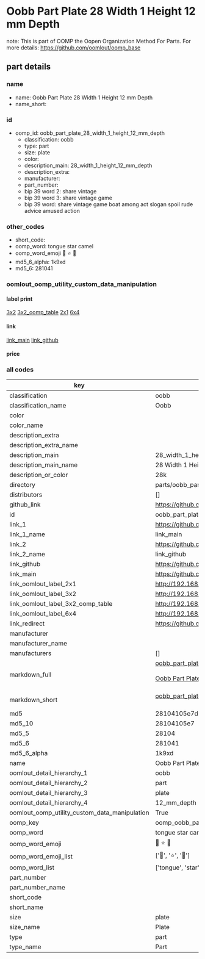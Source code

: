 # Oobb Part Plate 28 Width 1 Height 12 mm Depth  

note: This is part of OOMP the Oopen Organization Method For Parts. For more details: https://github.com/oomlout/oomp_base

##  part details
  







### name
* name: Oobb Part Plate 28 Width 1 Height 12 mm Depth
* name_short: 
### id
* oomp_id: oobb_part_plate_28_width_1_height_12_mm_depth
  * classification: oobb
  * type: part
  * size: plate
  * color: 
  * description_main: 28_width_1_height_12_mm_depth
  * description_extra: 
  * manufacturer: 
  * part_number: 
  * bip 39 word 2: share vintage
  * bip 39 word 3: share vintage game
  * bip 39 word: share vintage game boat among act slogan spoil rude advice amused action

### other_codes
* short_code: 
* oomp_word: tongue star camel
* oomp_word_emoji :tongue: :star: :camel:
* md5_6_alpha: 1k9xd
* md5_6: 281041






### oomlout_oomp_utility_custom_data_manipulation
#### label print
[3x2](http://192.168.1.245:1112/?label=oomp%201k9xd)
[3x2_oomp_table](http://192.168.1.108:1112/?label=oomp%201k9xd)
[2x1](http://192.168.1.242:1112/?label=oomp%201k9xd)
[6x4](http://192.168.1.55:1112/?label=oomp%201k9xd)    

#### link

[link_main](https://github.com/oomlout/oomlout_oomp_version_1_messy/tree/main/parts/oobb_part_plate_28_width_1_height_12_mm_depth) [link_github](https://github.com/oomlout/oomlout_oomp_version_1_messy/tree/main/parts/oobb_part_plate_28_width_1_height_12_mm_depth)                             

#### price







### all codes 
| key | value |  
| --- | --- |  
| classification | oobb |  
| classification_name | Oobb |  
| color |  |  
| color_name |  |  
| description_extra |  |  
| description_extra_name |  |  
| description_main | 28_width_1_height_12_mm_depth |  
| description_main_name | 28 Width 1 Height 12 mm Depth |  
| description_or_color | 28k |  
| directory | parts/oobb_part_plate_28_width_1_height_12_mm_depth |  
| distributors | [] |  
| github_link | https://github.com/oomlout/oomlout_oomp_part_src/tree/main/parts/oobb_part_plate_28_width_1_height_12_mm_depth |  
| id | oobb_part_plate_28_width_1_height_12_mm_depth |  
| link_1 | https://github.com/oomlout/oomlout_oomp_version_1_messy/tree/main/parts/oobb_part_plate_28_width_1_height_12_mm_depth |  
| link_1_name | link_main |  
| link_2 | https://github.com/oomlout/oomlout_oomp_version_1_messy/tree/main/parts/oobb_part_plate_28_width_1_height_12_mm_depth |  
| link_2_name | link_github |  
| link_github | https://github.com/oomlout/oomlout_oomp_version_1_messy/tree/main/parts/oobb_part_plate_28_width_1_height_12_mm_depth |  
| link_main | https://github.com/oomlout/oomlout_oomp_version_1_messy/tree/main/parts/oobb_part_plate_28_width_1_height_12_mm_depth |  
| link_oomlout_label_2x1 | http://192.168.1.242:1112/?label=oomp%201k9xd |  
| link_oomlout_label_3x2 | http://192.168.1.245:1112/?label=oomp%201k9xd |  
| link_oomlout_label_3x2_oomp_table | http://192.168.1.108:1112/?label=oomp%201k9xd |  
| link_oomlout_label_6x4 | http://192.168.1.55:1112/?label=oomp%201k9xd |  
| link_redirect | https://github.com/oomlout/oomlout_oomp_version_1_messy/tree/main/parts/oobb_part_plate_28_width_1_height_12_mm_depth |  
| manufacturer |  |  
| manufacturer_name |  |  
| manufacturers | [] |  
| markdown_full | [oobb_part_plate_28_width_1_height_12_mm_depth](none)<br>[](none)<br>[Oobb Part Plate 28 Width 1 Height 12 Mm Depth](none)<br><br> |  
| markdown_short | [oobb_part_plate_28_width_1_height_12_mm_depth](none)<br><br> |  
| md5 | 28104105e7d2597c0983f18cbe7d0e29 |  
| md5_10 | 28104105e7 |  
| md5_5 | 28104 |  
| md5_6 | 281041 |  
| md5_6_alpha | 1k9xd |  
| name | Oobb Part Plate 28 Width 1 Height 12 mm Depth |  
| oomlout_detail_hierarchy_1 | oobb |  
| oomlout_detail_hierarchy_2 | part |  
| oomlout_detail_hierarchy_3 | plate |  
| oomlout_detail_hierarchy_4 | 12_mm_depth |  
| oomlout_oomp_utility_custom_data_manipulation | True |  
| oomp_key | oomp_oobb_part_plate_28_width_1_height_12_mm_depth |  
| oomp_word | tongue star camel |  
| oomp_word_emoji | :tongue: :star: :camel: |  
| oomp_word_emoji_list | [':tongue:', ':star:', ':camel:'] |  
| oomp_word_list | ['tongue', 'star', 'camel'] |  
| part_number |  |  
| part_number_name |  |  
| short_code |  |  
| short_name |  |  
| size | plate |  
| size_name | Plate |  
| type | part |  
| type_name | Part |  

